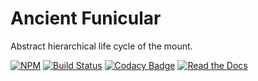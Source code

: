 # Ancient Funicular

Abstract hierarchical life cycle of the mount.

[![NPM](https://img.shields.io/npm/v/ancient-funicular.svg)](https://www.npmjs.com/package/ancient-funicular)
[![Build Status](https://travis-ci.org/AncientSouls/Funicular.svg?branch=master)](https://travis-ci.org/AncientSouls/Funicular)
[![Codacy Badge](https://api.codacy.com/project/badge/Grade/59e712651c484fb2a179961c3ee9fc23)](https://www.codacy.com/app/ivansglazunov/Funicular?utm_source=github.com&amp;utm_medium=referral&amp;utm_content=AncientSouls/Funicular&amp;utm_campaign=Badge_Grade)
[![Read the Docs](https://img.shields.io/readthedocs/pip.svg)](https://ancientsouls.github.io/)
